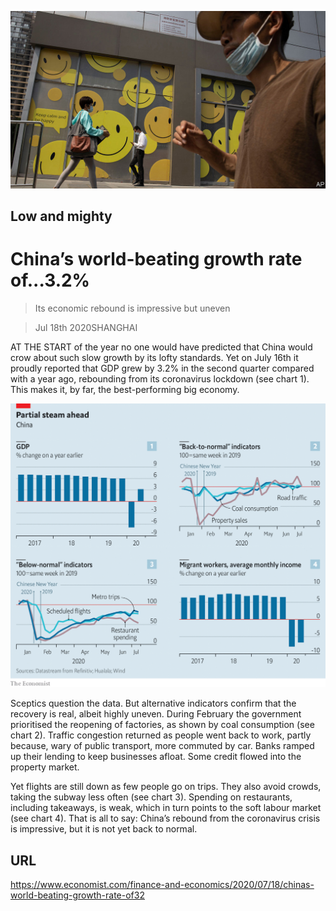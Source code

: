 ![](./images/20200718_FNP502.jpg)

## Low and mighty

# China’s world-beating growth rate of...3.2%

> Its economic rebound is impressive but uneven

> Jul 18th 2020SHANGHAI

AT THE START of the year no one would have predicted that China would crow about such slow growth by its lofty standards. Yet on July 16th it proudly reported that GDP grew by 3.2% in the second quarter compared with a year ago, rebounding from its coronavirus lockdown (see chart 1). This makes it, by far, the best-performing big economy.

![](./images/20200718_FNC473.png)

Sceptics question the data. But alternative indicators confirm that the recovery is real, albeit highly uneven. During February the government prioritised the reopening of factories, as shown by coal consumption (see chart 2). Traffic congestion returned as people went back to work, partly because, wary of public transport, more commuted by car. Banks ramped up their lending to keep businesses afloat. Some credit flowed into the property market.

Yet flights are still down as few people go on trips. They also avoid crowds, taking the subway less often (see chart 3). Spending on restaurants, including takeaways, is weak, which in turn points to the soft labour market (see chart 4). That is all to say: China’s rebound from the coronavirus crisis is impressive, but it is not yet back to normal.

## URL

https://www.economist.com/finance-and-economics/2020/07/18/chinas-world-beating-growth-rate-of32
